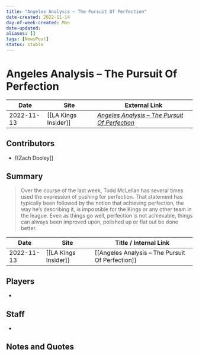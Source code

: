 ```yaml
---
title: "Angeles Analysis – The Pursuit Of Perfection"
date-created: 2022-11-14
day-of-week-created: Mon
date-updated: 
aliases: []
tags: [NewsPost]
status: stable
---
```


# Angeles Analysis – The Pursuit Of Perfection

| Date      | Site                 | External Link                                                                                                                       |
| --------- | -------------------- | ----------------------------------------------------------------------------------------------------------------------------------- |
| 2022-11-13 | [[LA Kings Insider]] | [*Angeles Analysis – The Pursuit Of Perfection*](https://lakingsinsider.com/2022/11/13/angeles-analysis-the-pursuit-of-perfection/) |

## Contributors
- [[Zach Dooley]]

## Summary
> Over the course of the last week, Todd McLellan has several times used the expression of pushing for perfection. That statement has typically been followed by the notion that achieving perfection, the way he’s describing it, is impossible for the Kings or any other team in the league. Even as things go well, perfection is not achievable, things can always been improved upon, polished up or flat out be done better.

| Date       | Site                 | Title / Internal Link                            |
| ---------- | -------------------- | ------------------------------------------------ |
| 2022-11-13 | [[LA Kings Insider]] | [[Angeles Analysis – The Pursuit Of Perfection]] |

## Players
- 

## Staff
- 

## Notes and Quotes
> 

